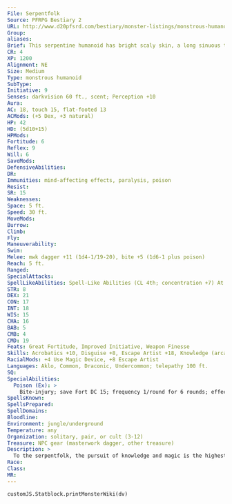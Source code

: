 ```yaml
---
File: Serpentfolk
Source: PFRPG Bestiary 2
URL: http://www.d20pfsrd.com/bestiary/monster-listings/monstrous-humanoids/serpentfolk
Group: 
aliases: 
Brief: This serpentine humanoid has bright scaly skin, a long sinuous tail, and a fanged serpent's head.
CR: 4
XP: 1200
Alignment: NE
Size: Medium
Type: monstrous humanoid
SubType: 
Initiative: 9
Senses: darkvision 60 ft., scent; Perception +10
Aura: 
AC: 18, touch 15, flat-footed 13
ACMods: (+5 Dex, +3 natural)
HP: 42
HD: (5d10+15)
HPMods: 
Fortitude: 6
Reflex: 9
Will: 6
SaveMods: 
DefensiveAbilities: 
DR: 
Immunities: mind-affecting effects, paralysis, poison
Resist: 
SR: 15
Weaknesses: 
Space: 5 ft.
Speed: 30 ft.
MoveMods: 
Burrow: 
Climb: 
Fly: 
Maneuverability: 
Swim: 
Melee: mwk dagger +11 (1d4-1/19-20), bite +5 (1d6-1 plus poison)
Reach: 5 ft.
Ranged: 
SpecialAttacks: 
SpellLikeAbilities: Spell-Like Abilities (CL 4th; concentration +7) At will-disguise self (humanoid form only, DC 14), ventriloquism 1/day-blur, mirror image, suggestion (DC 16)
STR: 8
DEX: 21
CON: 17
INT: 18
WIS: 15
CHA: 16
BAB: 5
CMB: 4
CMD: 19
Feats: Great Fortitude, Improved Initiative, Weapon Finesse
Skills: Acrobatics +10, Disguise +8, Escape Artist +18, Knowledge (arcana) +9, Perception +10, Sense Motive +7, Spellcraft +9, Use Magic Device +12
RacialMods: +4 Use Magic Device, +8 Escape Artist
Languages: Aklo, Common, Draconic, Undercommon; telepathy 100 ft.
SQ: 
SpecialAbilities:
  Poison (Ex): >
    Bite-injury; save Fort DC 15; frequency 1/round for 6 rounds; effect 1d2 Str; cure 2 saves. The save DC is Constitution-based.
SpellsKnown: 
SpellsPrepared: 
SpellDomains: 
Bloodline: 
Environment: jungle/underground
Temperature: any
Organization: solitary, pair, or cult (3-12)
Treasure: NPC gear (masterwork dagger, other treasure)
Description: >
  To the serpentfolk, the pursuit of knowledge and magic is the highest goal. Their legends speak of how humanity rose to power only through the theft of serpent magic, a legend that may form the basis of the hatred toward humanity most serpentfolk harbor. They view themselves as the undisputed masters of magic, be it arcane or divine. Yet despite this, the majority of serpentfolk today are degenerates who have devolved to the point of primeval savagery and have lost much of their magical legacy- more civilized serpentfolk generally regard these degenerates with shame and disdain. Serpentfolk are 6 feet tall and weigh 120 pounds. Degenerates are only 5 feet tall but weigh 200 pounds. All serpentfolk are quite long-lived, and generally live to the age of 500. Advanced Serpentfolk When a serpentfolk gains class levels, several of its abilities increase as well, as detailed below. • Spell Resistance equals total Hit Dice + 10. • Poison bite save DC equals 10 + Con modifier + 1/2 total Hit Dice. • When it is 4th level in any class combination, it gains two spell-like abilities usable once per day each: dominate person and major image. When it reaches 9th level in any combination, it gains two more usable once per day each: mass suggestion and teleport. • A serpentfolk's racial ability score modifiers are as follows: Str -2, Dex +10, Con +6, Int +8, Wis +4, Cha +6. Degenerate Serpentfolk Degenerate serpentfolk possess the same statistics as normal serpentfolk, save for the following adjustments. • They have no spell-like abilities. • They lose the +4 racial bonus on Use Magic Device checks, but gain a +4 racial bonus on Perception checks. • Their natural armor bonus increases from +3 to +7. • They have the following ability score modifiers: Str +10, Dex +2, Con +8, Int -6 (minimum 3), Wis +2, Cha -4. A typical degenerate serpentfolk's ability scores are Str 20, Dex 13, Con 19, Int 4, Wis 13, Cha 6.
Race: 
Class: 
MR: 
---
```

```dataviewjs
customJS.Statblock.printMonsterWiki(dv)
```
